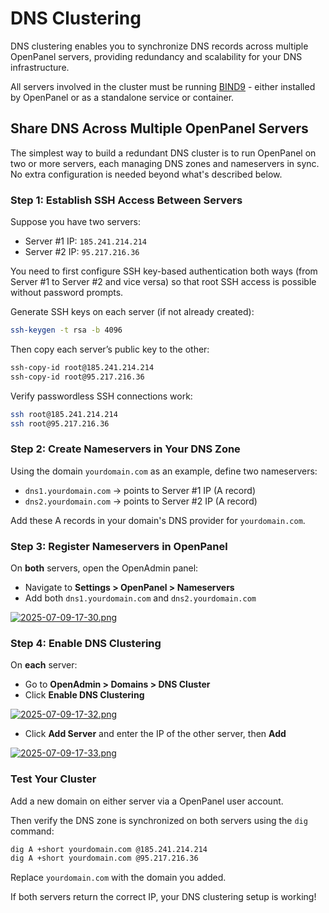 # DNS Clustering

DNS clustering enables you to synchronize DNS records across multiple OpenPanel servers, providing redundancy and scalability for your DNS infrastructure.

All servers involved in the cluster must be running [BIND9](https://www.isc.org/bind/) - either installed by OpenPanel or as a standalone service or container.

## Share DNS Across Multiple OpenPanel Servers

The simplest way to build a redundant DNS cluster is to run OpenPanel on two or more servers, each managing DNS zones and nameservers in sync. No extra configuration is needed beyond what's described below.

### Step 1: Establish SSH Access Between Servers

Suppose you have two servers:

- Server #1 IP: `185.241.214.214`
- Server #2 IP: `95.217.216.36`

You need to first configure SSH key-based authentication both ways (from Server #1 to Server #2 and vice versa) so that root SSH access is possible without password prompts.

Generate SSH keys on each server (if not already created):

```bash
ssh-keygen -t rsa -b 4096
```

Then copy each server’s public key to the other:

```bash
ssh-copy-id root@185.241.214.214
ssh-copy-id root@95.217.216.36
```

Verify passwordless SSH connections work:

```bash
ssh root@185.241.214.214
ssh root@95.217.216.36
```


### Step 2: Create Nameservers in Your DNS Zone

Using the domain `yourdomain.com` as an example, define two nameservers:

- `dns1.yourdomain.com` → points to Server #1 IP (A record)
- `dns2.yourdomain.com` → points to Server #2 IP (A record)

Add these A records in your domain's DNS provider for `yourdomain.com`.


### Step 3: Register Nameservers in OpenPanel

On **both** servers, open the OpenAdmin panel:
* Navigate to **Settings > OpenPanel > Nameservers**
* Add both `dns1.yourdomain.com` and `dns2.yourdomain.com`

[![2025-07-09-17-30.png](https://i.postimg.cc/kXnvzCwW/2025-07-09-17-30.png)](https://postimg.cc/jCFfnGpj)

### Step 4: Enable DNS Clustering

On **each** server:

* Go to **OpenAdmin > Domains > DNS Cluster**
* Click **Enable DNS Clustering**

[![2025-07-09-17-32.png](https://i.postimg.cc/FzG3NfG3/2025-07-09-17-32.png)](https://postimg.cc/2LbVxSsS)

* Click **Add Server** and enter the IP of the other server, then **Add**

[![2025-07-09-17-33.png](https://i.postimg.cc/7PX2C2MT/2025-07-09-17-33.png)](https://postimg.cc/3W4RVWqK)

### Test Your Cluster

Add a new domain on either server via a OpenPanel user account.

Then verify the DNS zone is synchronized on both servers using the `dig` command:

```bash
dig A +short yourdomain.com @185.241.214.214
dig A +short yourdomain.com @95.217.216.36
```

Replace `yourdomain.com` with the domain you added.

If both servers return the correct IP, your DNS clustering setup is working!
